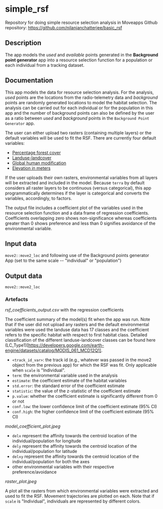 # simple_rsf
Repository for doing simple resource selection analysis in Moveapps 
Github repository: https://github.com/nilanjanchatterjee/basic_rsf

## Description

The app models the *used* and *available* points generated in the **Background point generator** app into a resource selection function for a population or each individual from a tracking dataset.

## Documentation
   
This app models the data for resource selection analysis. For the analysis, *used* points are the locations from the radio-telemetry data and *background* points are randomly generated locations to model the habitat selection. The analysis can be carried out for each individual or for the population in this app and the number of background points can also be defined by the user as a ratio between *used* and *background* points in the `Background Point Generator` app. 

The user can either upload two rasters (containing multiple layers) or the default variables will be used to fit the RSF. There are currently four default variables:
- [Percentage forest cover](https://lpdaac.usgs.gov/products/gfcc30tcv003/)
- [Landuse-landcover](https://modis.gsfc.nasa.gov/data/dataprod/mod12.php)
- [Global human modification](https://data.nasa.gov/dataset/Global-Human-Modification-of-Terrestrial-Systems/4t8v-e7f3/about_data)
- [Elevation in meters](https://cran.r-project.org/web/packages/elevatr/index.html)


If the user uploads their own rasters, environmental variables from all layers will be extracted and included in the model. Because `terra` by default considers all raster layers to be continuous (versus categorical), this app programmatically determines if the layer is categorical and converts the variables, accordingly, to factors. 


The output file includes a coefficient plot of the variables used in the resource selection function and a data frame of regression coefficients. Coefficients overlapping zero shows non-significance whereas coefficients greater than 0 shows preference and less than 0 signifies avoidance of the environmental variable. 

## Input data

`move2::move2_loc` and following use of the Background points generator App (set to the same scale -- "individual" or "population")

## Output data

`move2::move2_loc`

### Artefacts

*rsf_coefficients_output.csv* with the regression coefficients   

The coefficient summary of the model(s) fit when the app was run. Note that if the user did not upload any rasters and the default environmental variables were used the landuse data has 17 classes and the coefficient refers to the specific habitat with respect to first habitat class. Detailed classification of the different landuse-landcover classes can be found here (LC_Type1)[https://developers.google.com/earth-engine/datasets/catalog/MODIS_061_MCD12Q1].

- `<track_id_var>`: the track id (e.g., whatever was passed in the move2 object from the previous app) for which the RSF was fit. Only applicable when `scale` is "Individual".
- `term`: the environmental variable used in the analysis
- `estimate`: the coefficient estimate of the habitat variables
- `std.error`: the standard error of the coefficient estimate
- `statistic`: the value of the z-statistic of the coefficient estimate
- `p.value`: whether the coefficient estimate is significantly different from 0 or not
- `conf.low`: the lower confidence limit of the coefficient estimate (95% CI)
- `conf.high`: the higher confidence limit of the coefficient estimate (95% CI)

*model_coefficient_plot.jpeg*

- `delx` represent the affinity towards the centroid location of the individual/population for longitude
- `dely` represent the affinity towards the centroid location of the individual/population for latitude
- `delxy` represent the affinity towards the centroid location of the individual/population for both the axes
- other environmental variables with their respective preference/avoidance


*raster_plot.jpeg*

A plot all the rasters from which environmental variables were extracted and used to fit the RSF. Movement trajectories are plotted on each. Note that if `scale` is "Individual", individuals are represented by different colors.